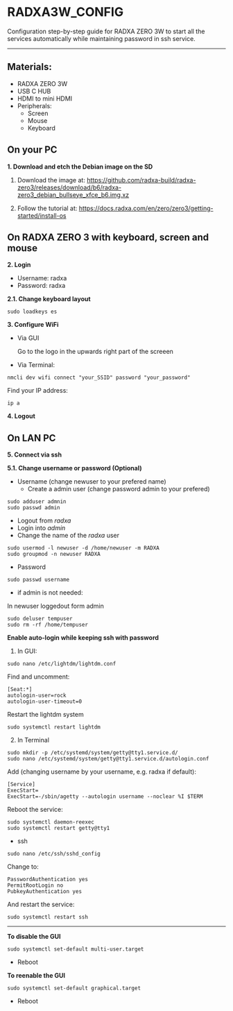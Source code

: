 # RADXA3W_CONFIG

Configuration step-by-step guide for RADXA ZERO 3W to start all the services automatically while maintaining password in ssh service.

------
## Materials:
- RADXA ZERO 3W
- USB C HUB
- HDMI to mini HDMI
- Peripherals:
  - Screen
  - Mouse
  - Keyboard

## On your PC

**1. Download and etch the Debian image on the SD**

1. Download the image at: https://github.com/radxa-build/radxa-zero3/releases/download/b6/radxa-zero3_debian_bullseye_xfce_b6.img.xz

2. Follow the  tutorial at: https://docs.radxa.com/en/zero/zero3/getting-started/install-os

## On RADXA ZERO 3 with keyboard, screen and mouse

**2. Login**
- Username: radxa
- Password: radxa

**2.1. Change keyboard layout**

 ```
sudo loadkeys es
```

**3. Configure WiFi**
- Via GUI

  Go to the logo in the upwards right part of the screeen
  
- Via Terminal:

```
nmcli dev wifi connect "your_SSID" password "your_password"
```

Find your IP address:

```
ip a
```

**4. Logout**

## On LAN PC

**5. Connect via ssh**

**5.1. Change username or password (Optional)**

- Username (change newuser to your prefered name)
  - Create a admin user (change password admin to your prefered)
    
```
sudo adduser admnin
sudo passwd admin
```
  - Logout from *radxa*
  - Login into *admin*
  - Change the name of the *radxa* user
```
sudo usermod -l newuser -d /home/newuser -m RADXA
sudo groupmod -n newuser RADXA
```

- Password
  
```
sudo passwd username
```

- if admin is not needed:

In newuser loggedout form admin
```
sudo deluser tempuser
sudo rm -rf /home/tempuser
```


**Enable auto-login while keeping ssh with password**

1. In GUI:

```
sudo nano /etc/lightdm/lightdm.conf
```

Find and uncomment:

```
[Seat:*]
autologin-user=rock
autologin-user-timeout=0
```
Restart the lightdm system

```
sudo systemctl restart lightdm
```

2. In Terminal
  
```
sudo mkdir -p /etc/systemd/system/getty@tty1.service.d/
sudo nano /etc/systemd/system/getty@tty1.service.d/autologin.conf
```

Add (changing username by your username, e.g. radxa if default):

```
[Service]
ExecStart=
ExecStart=-/sbin/agetty --autologin username --noclear %I $TERM
```

Reboot the service:

```
sudo systemctl daemon-reexec
sudo systemctl restart getty@tty1
```

- ssh

```
sudo nano /etc/ssh/sshd_config
```
Change to:

```
PasswordAuthentication yes
PermitRootLogin no
PubkeyAuthentication yes
```
And restart the service:

```
sudo systemctl restart ssh
```


----------

**To disable the GUI**

```
sudo systemctl set-default multi-user.target
```
- Reboot
  
**To reenable the GUI**

```
sudo systemctl set-default graphical.target
```
- Reboot
